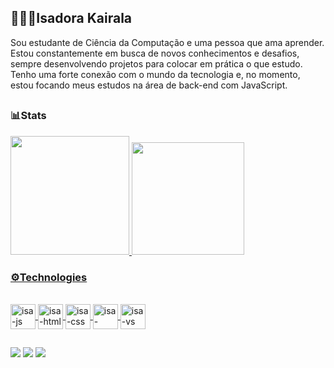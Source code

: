 ##  👩🏻‍💻Isadora Kairala

Sou estudante de Ciência da Computação e uma pessoa que ama aprender. Estou constantemente em busca de novos conhecimentos e desafios, sempre desenvolvendo projetos para colocar em prática o que estudo. Tenho uma forte conexão com o mundo da tecnologia e, no momento, estou focando meus estudos na área de back-end com JavaScript.
##

### 📊Stats

<div>
 <a href="https://github.com/Isadora-Kairala"> 
<img height="190cm" src="https://github-readme-stats.vercel.app/api?username=Isadora-Kairala&show_icons=true&theme=transparent"/>   
<img height="180cm" src="https://github-readme-stats.vercel.app/api/top-langs/?username=Isadora-Kairala&layout=compact&theme=transparent"/>
</div>

### ⚙️Technologies 
<div style="display: inline_block"><br>
<img align="center" alt="isa-js" height="40" width="40"  border-radius="10" src="https://cdn.jsdelivr.net/gh/devicons/devicon@latest/icons/javascript/javascript-original.svg" />
<img align="center" alt="isa-html" height="40" width="40" src="https://cdn.jsdelivr.net/gh/devicons/devicon@latest/icons/html5/html5-original.svg" />
<img align="center" alt="isa-css" height="40" width="40" src="https://cdn.jsdelivr.net/gh/devicons/devicon@latest/icons/css3/css3-original.svg" />
<img align="center" alt="isa-intelli" height="40" width="40"src="https://cdn.jsdelivr.net/gh/devicons/devicon@latest/icons/intellij/intellij-original.svg" />
<img align="center" alt="isa-vs" height="40" width="40"src="https://cdn.jsdelivr.net/gh/devicons/devicon@latest/icons/vscode/vscode-original.svg" />

<div/>

##

<div>
  
<a href="mailto:isadorarequer@gmail.com"><img src="https://img.shields.io/badge/Gmail-D14836?style=for-the-badge&logo=gmail&logoColor=white" target="_blank"><a/>
<a href="https://www.linkedin.com/in/isadora-kairala-630530359" target="_blank"><img src="https://img.shields.io/badge/LinkedIn-0077B5?style=for-the-badge&logo=linkedin&logoColor=white" target="_blank"><a/> 
<a href="https://www.instagram.com/dorakai_?igsh=MW1iaHQ5YjUyMHBvdQ==" target="_blank"><img src="https://img.shields.io/badge/Instagram-E4405F?style=for-the-badge&logo=instagram&logoColor=white" target="_blank"><a/> 
</div>
      
          
          
          
        
          
          
